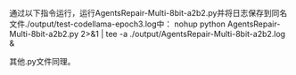 通过以下指令运行，运行AgentsRepair-Multi-8bit-a2b2.py并将日志保存到同名文件./output/test-codellama-epoch3.log中：
nohup python AgentsRepair-Multi-8bit-a2b2.py 2>&1 | tee -a ./output/AgentsRepair-Multi-8bit-a2b2.log &

其他.py文件同理。
